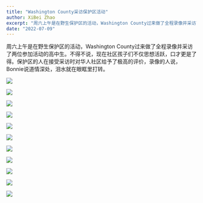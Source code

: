 ```yaml
---
title: "Washington County采访保护区活动"
author: XiBei Zhao
excerpt: "周六上午是在野生保护区的活动，Washington County过来做了全程录像并采访了两位参加活动的高中生。不得不说，现在社区孩子们不仅思想活跃，口才更是了得。保护区的人在接受采访时对华人社区给予了极高的评价，录像的人说，Bonnie说道情深处，泪水就在眼眶里打转。"
date: "2022-07-09"
---
```


周六上午是在野生保护区的活动，Washington County过来做了全程录像并采访了两位参加活动的高中生。不得不说，现在社区孩子们不仅思想活跃，口才更是了得。保护区的人在接受采访时对华人社区给予了极高的评价，录像的人说，Bonnie说道情深处，泪水就在眼眶里打转。

![](https://res.cloudinary.com/dhngj18do/image/upload/f_auto,q_auto/v1/images/292982784_1721533064885920_2609985427404794673_n)

![](https://res.cloudinary.com/dhngj18do/image/upload/f_auto,q_auto/v1/images/292738220_1721533104885916_7965566911328667049_n)

![](https://res.cloudinary.com/dhngj18do/image/upload/f_auto,q_auto/v1/images/292298498_1721533268219233_6044974447714272651_n)

![](https://res.cloudinary.com/dhngj18do/image/upload/f_auto,q_auto/v1/images/292501114_1721533301552563_4830882882864726052_n)

![](https://res.cloudinary.com/dhngj18do/image/upload/f_auto,q_auto/v1/images/293006589_1721533201552573_6861986799867559229_n)

![](https://res.cloudinary.com/dhngj18do/image/upload/f_auto,q_auto/v1/images/293056610_1721533214885905_1182511693955774566_n)

![](https://res.cloudinary.com/dhngj18do/image/upload/f_auto,q_auto/v1/images/293082176_1721533068219253_8333440733396134354_n)

![](https://res.cloudinary.com/dhngj18do/image/upload/f_auto,q_auto/v1/images/293207056_1721533154885911_7575564995153108248_n)

![](https://res.cloudinary.com/dhngj18do/image/upload/f_auto,q_auto/v1/images/292519265_1721533411552552_6078948006058258527_n)

![](https://res.cloudinary.com/dhngj18do/image/upload/f_auto,q_auto/v1/images/292679022_1721533384885888_1315153929329274029_n)

![](https://res.cloudinary.com/dhngj18do/image/upload/f_auto,q_auto/v1/images/293120062_1721533334885893_3828920618403944727_n)
